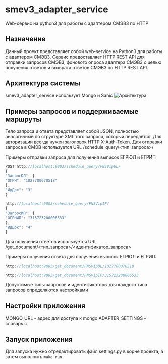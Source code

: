 # smev3_adapter_service
Web-сервис на python3 для работы с адаптером СМЭВ3 по HTTP
## Назначение
Данный проект представляет собой web-service на Python3 для работы с адаптером СМЭВ3. Сервис предоставляет HTTP REST API для отправки запросов СМЭВ3, фонового опроса адаптера СМЭВ3 с целью получения ответов и возврата ответов СМЭВ3 по HTTP REST API.
## Архитектура системы
smev3_adapter_service использует Mongo и Sanic
![Архитектура](https://raw.githubusercontent.com/s-sokolko/smev3_adapter_service/master/architecture.jpg)
## Примеры запросов и поддерживаемые маршруты
Тело запроса и ответа представляет собой JSON, полностью аналогичный по структуре XML того запроса, который передаётся. Для авторизации всегда нужен заголовок HTTP X-Auth-Token.
Для отправки запроса в СМЭВ используется URL /schedule_query/<тип_запроса>/

Примеры отправки запроса для получения выписок ЕГРЮЛ и ЕГРИП

```javascript
POST http://localhost:9003/schedule_query/FNSVipUL/
{
"ЗапросЮЛ": {
"ОГРН": "1027700070518"
},
"ИдДок": "3"
}
```

```javascript
http://localhost:9003/schedule_query/FNSVipIP/
{
"ЗапросИП": {
"ОГРНИП": "315723200006533"
},
"ИдДок": "4"
}
```

Для получения ответов используется URL /get_document/<тип_запроса>/<идентификатор_запроса>

Примеры получения ответа для получения выписок ЕГРЮЛ и ЕГРИП:

```javascript
http://localhost:9003/get_document/FNSVipUL/1027700070518
```

```javascript
http://localhost:9003/get_document/FNSVipIP/315723200006533
```

Допустимые типы запросов и идентификаторы для каждого типа запросов определяются настройками

## Настройки приложения
MONGO_URL - адрес для доступа к mongo
ADAPTER_SETTINGS - словарь с 

## Запуск приложения
Для запуска нужно отредактировать файл settings.py в корне проекта, а затем выполнить
`make run`
